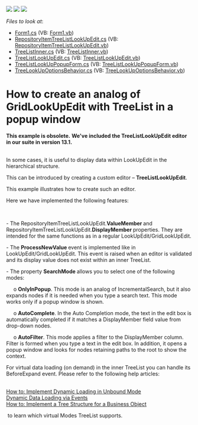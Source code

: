 <!-- default badges list -->
![](https://img.shields.io/endpoint?url=https://codecentral.devexpress.com/api/v1/VersionRange/128620018/14.2.3%2B)
[![](https://img.shields.io/badge/Open_in_DevExpress_Support_Center-FF7200?style=flat-square&logo=DevExpress&logoColor=white)](https://supportcenter.devexpress.com/ticket/details/E4319)
[![](https://img.shields.io/badge/📖_How_to_use_DevExpress_Examples-e9f6fc?style=flat-square)](https://docs.devexpress.com/GeneralInformation/403183)
<!-- default badges end -->
<!-- default file list -->
*Files to look at*:

* [Form1.cs](./CS/Form1.cs) (VB: [Form1.vb](./VB/Form1.vb))
* [RepositoryItemTreeListLookUpEdit.cs](./CS/RepositoryItemTreeListLookUpEdit.cs) (VB: [RepositoryItemTreeListLookUpEdit.vb](./VB/RepositoryItemTreeListLookUpEdit.vb))
* [TreeListInner.cs](./CS/TreeListInner.cs) (VB: [TreeListInner.vb](./VB/TreeListInner.vb))
* [TreeListLookUpEdit.cs](./CS/TreeListLookUpEdit.cs) (VB: [TreeListLookUpEdit.vb](./VB/TreeListLookUpEdit.vb))
* [TreeListLookUpPopupForm.cs](./CS/TreeListLookUpPopupForm.cs) (VB: [TreeListLookUpPopupForm.vb](./VB/TreeListLookUpPopupForm.vb))
* [TreeLookUpOptionsBehavior.cs](./CS/TreeLookUpOptionsBehavior.cs) (VB: [TreeLookUpOptionsBehavior.vb](./VB/TreeLookUpOptionsBehavior.vb))
<!-- default file list end -->
# How to create an analog of GridLookUpEdit with TreeList in a popup window


<p><strong>This example is obsolete.</strong> <strong>We've included the TreeListLookUpEdit editor in our suite in version 13.1.</strong></p>
<p><br />In some cases, it is useful to display data within LookUpEdit in the hierarchical structure.</p>
<p>This can be introduced by creating a custom editor – <strong>TreeListLookUpEdit</strong>.</p>
<p>This example illustrates how to create such an editor.</p>
<p>Here we have implemented the following features:</p>
<br />
<p>- The RepositoryItemTreeListLookUpEdit.<strong>ValueMember </strong>and RepositoryItemTreeListLookUpEdit.<strong>DisplayMember </strong>properties. They are intended for the same functions as in a regular LookUpEdit/GridLookUpEdit.</p>
<p>- The <strong>ProcessNewValue </strong>event is implemented like in LookUpEdit/GridLookUpEdit. This event is raised when an editor is validated and its display value does not exist within an inner TreeList.</p>
<p>- The property <strong>SearchMode </strong>allows you to select one of the following modes:</p>
<p>     o <strong>OnlyInPopup</strong>. This mode is an analog of IncrementalSearch, but it also expands nodes if it is needed when you type a search text. This mode works only if a popup window is shown.</p>
<p>     o <strong>AutoComplete</strong>. In the Auto Completion mode, the text in the edit box is automatically completed if it matches a DisplayMember field value from drop-down nodes.</p>
<p>     o <strong>AutoFilter</strong>. This mode applies a filter to the DisplayMember column. Filter is formed when you type a text in the edit box. In addition, it opens a popup window and looks for nodes retaining paths to the root to show the context.</p>
<p>For virtual data loading (on demand) in the inner TreeList you can handle its BeforeExpand event. Please refer to the following help articles:</p>
<p><br /> <a href="http://documentation.devexpress.com/#WindowsForms/CustomDocument325"><u>How to: Implement Dynamic Loading in Unbound Mode</u></a><br /> <a href="http://documentation.devexpress.com/#WindowsForms/CustomDocument5560"><u>Dynamic Data Loading via Events</u></a><br /> <a href="http://documentation.devexpress.com/#WindowsForms/CustomDocument5561"><u>How to: Implement a Tree Structure for a Business Object</u></a></p>
<p> to learn which virtual Modes TreeList supports.</p>

<br/>



